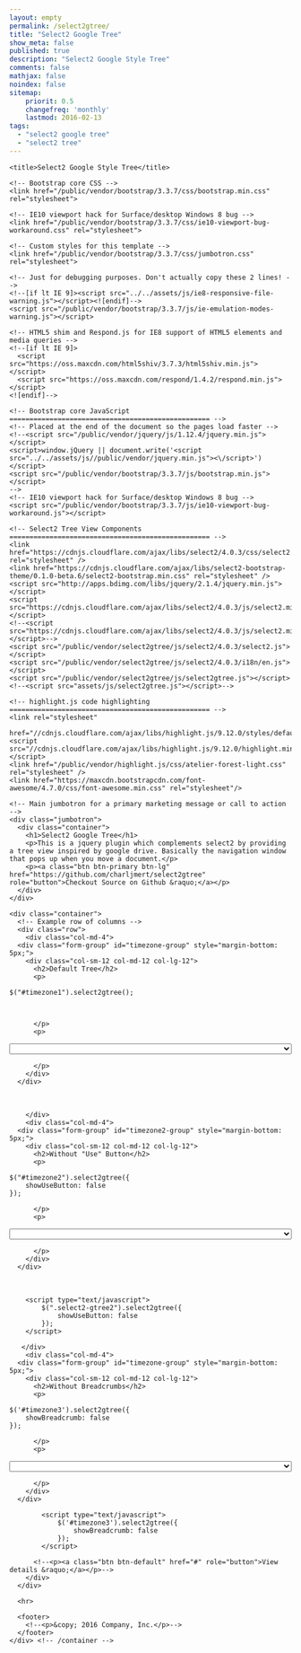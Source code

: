 ```yaml
---
layout: empty
permalink: /select2gtree/
title: "Select2 Google Tree"
show_meta: false
published: true
description: "Select2 Google Style Tree"
comments: false
mathjax: false
noindex: false
sitemap:
    priorit: 0.5
    changefreq: 'monthly'
    lastmod: 2016-02-13
tags:
  - "select2 google tree"
  - "select2 tree"
---
```

<html lang="en">
  <head>
    <meta charset="utf-8">
    <meta http-equiv="X-UA-Compatible" content="IE=edge">
    <meta name="viewport" content="width=device-width, initial-scale=1">
    <!-- The above 3 meta tags *must* come first in the head; any other head content must come *after* these tags -->
    <meta name="description" content="">
    <meta name="author" content="">
    <link rel="icon" href="favicon.ico">

    <title>Select2 Google Style Tree</title>

    <!-- Bootstrap core CSS -->
    <link href="/public/vendor/bootstrap/3.3.7/css/bootstrap.min.css" rel="stylesheet">

    <!-- IE10 viewport hack for Surface/desktop Windows 8 bug -->
    <link href="/public/vendor/bootstrap/3.3.7/css/ie10-viewport-bug-workaround.css" rel="stylesheet">

    <!-- Custom styles for this template -->
    <link href="/public/vendor/bootstrap/3.3.7/css/jumbotron.css" rel="stylesheet">

    <!-- Just for debugging purposes. Don't actually copy these 2 lines! -->
    <!--[if lt IE 9]><script src="../../assets/js/ie8-responsive-file-warning.js"></script><![endif]-->
    <script src="/public/vendor/bootstrap/3.3.7/js/ie-emulation-modes-warning.js"></script>

    <!-- HTML5 shim and Respond.js for IE8 support of HTML5 elements and media queries -->
    <!--[if lt IE 9]>
      <script src="https://oss.maxcdn.com/html5shiv/3.7.3/html5shiv.min.js"></script>
      <script src="https://oss.maxcdn.com/respond/1.4.2/respond.min.js"></script>
    <![endif]-->

    <!-- Bootstrap core JavaScript
    ================================================== -->
    <!-- Placed at the end of the document so the pages load faster -->
    <!--<script src="/public/vendor/jquery/js/1.12.4/jquery.min.js"></script>
    <script>window.jQuery || document.write('<script src="../../assets/js//public/vendor/jquery.min.js"><\/script>')</script>
    <script src="/public/vendor/bootstrap/3.3.7/js/bootstrap.min.js"></script>
    -->
    <!-- IE10 viewport hack for Surface/desktop Windows 8 bug -->
    <script src="/public/vendor/bootstrap/3.3.7/js/ie10-viewport-bug-workaround.js"></script>

    <!-- Select2 Tree View Components
    ================================================== -->
    <link href="https://cdnjs.cloudflare.com/ajax/libs/select2/4.0.3/css/select2.min.css" rel="stylesheet" />
    <link href="https://cdnjs.cloudflare.com/ajax/libs/select2-bootstrap-theme/0.1.0-beta.6/select2-bootstrap.min.css" rel="stylesheet" />
    <script src="http://apps.bdimg.com/libs/jquery/2.1.4/jquery.min.js"></script>
    <script src="https://cdnjs.cloudflare.com/ajax/libs/select2/4.0.3/js/select2.min.js"></script>
    <!--<script src="https://cdnjs.cloudflare.com/ajax/libs/select2/4.0.3/js/select2.min.js"></script>-->
    <script src="/public/vendor/select2gtree/js/select2/4.0.3/select2.js"></script>
    <script src="/public/vendor/select2gtree/js/select2/4.0.3/i18n/en.js"></script>
    <script src="/public/vendor/select2gtree/js/select2gtree.js"></script>
    <!--<script src="assets/js/select2gtree.js"></script>-->

    <!-- highlight.js code highlighting
    ================================================== -->
    <link rel="stylesheet"
          href="//cdnjs.cloudflare.com/ajax/libs/highlight.js/9.12.0/styles/default.min.css">
    <script src="//cdnjs.cloudflare.com/ajax/libs/highlight.js/9.12.0/highlight.min.js"></script>
    <link href="/public/vendor/highlight.js/css/atelier-forest-light.css" rel="stylesheet" />
    <link href="https://maxcdn.bootstrapcdn.com/font-awesome/4.7.0/css/font-awesome.min.css" rel="stylesheet"/>


  </head>

  <body>

<script>
$(document).ready(function() {
  $('pre code').each(function(i, block) {
    hljs.highlightBlock(block);
  });
});
</script>
<!--
    <nav class="navbar navbar-inverse navbar-fixed-top">
      <div class="container">
        <div class="navbar-header">
          <button type="button" class="navbar-toggle collapsed" data-toggle="collapse" data-target="#navbar" aria-expanded="false" aria-controls="navbar">
            <span class="sr-only">Toggle navigation</span>
            <span class="icon-bar"></span>
            <span class="icon-bar"></span>
            <span class="icon-bar"></span>
          </button>
          <a class="navbar-brand" href="#">Project name</a>
        </div>
        <div id="navbar" class="navbar-collapse collapse">
          <form class="navbar-form navbar-right">
            <div class="form-group">
              <input type="text" placeholder="Email" class="form-control">
            </div>
            <div class="form-group">
              <input type="password" placeholder="Password" class="form-control">
            </div>
            <button type="submit" class="btn btn-success">Sign in</button>
          </form>
        </div>
      </div>
    </nav>
-->

    <!-- Main jumbotron for a primary marketing message or call to action -->
    <div class="jumbotron">
      <div class="container">
        <h1>Select2 Google Tree</h1>
        <p>This is a jquery plugin which complements select2 by providing a tree view inspired by google drive. Basically the navigation window that pops up when you move a document.</p>
        <p><a class="btn btn-primary btn-lg" href="https://github.com/charljmert/select2gtree" role="button">Checkout Source on Github &raquo;</a></p>
      </div>
    </div>

    <div class="container">
      <!-- Example row of columns -->
      <div class="row">
        <div class="col-md-4">
      <div class="form-group" id="timezone-group" style="margin-bottom: 5px;">
        <div class="col-sm-12 col-md-12 col-lg-12">
          <h2>Default Tree</h2>
          <p>
<pre><code class="javascript">$("#timezone1").select2gtree();


</code></pre>
          </p>
          <p>
<select id='timezone1' class='select2-gtree1' style="width:100%" name="timezone1">

    <option value='1' parent='0' selected> Africa </option>
    <option value='2' parent='0'> America </option>
    <option value='3' parent='0'> Antarctica </option>
    <option value='4' parent='0'> Arctic </option>
    <option value='5' parent='0'> Asia </option>
    <option value='6' parent='0'> Atlantic </option>
    <option value='7' parent='0'> Australia </option>
    <option value='8' parent='0'> Europe </option>
    <option value='9' parent='0'> Indian </option>
    <option value='10' parent='0'> Pacific </option>
    <option value='11' parent='0'> Others </option>

    <option value='12' parent='1'>Abidjan</option>
    <option value='13' parent='1'>Accra</option>
    <option value='14' parent='1'>Addis_Ababa</option>
    <option value='15' parent='1'>Algiers</option>
    <option value='16' parent='1'>Asmara</option>
    <option value='17' parent='1'>Bamako</option>
    <option value='18' parent='1'>Bangui</option>
    <option value='19' parent='1'>Banjul</option>
    <option value='20' parent='1'>Bissau</option>
    <option value='21' parent='1'>Blantyre</option>
    <option value='22' parent='1'>Brazzaville</option>
    <option value='23' parent='1'>Bujumbura</option>
    <option value='24' parent='1'>Cairo</option>
    <option value='25' parent='1'>Casablanca</option>
    <option value='26' parent='1'>Ceuta</option>
    <option value='27' parent='1'>Conakry</option>
    <option value='28' parent='1'>Dakar</option>
    <option value='29' parent='1'>Dar_es_Salaam</option>
    <option value='30' parent='1'>Djibouti</option>
    <option value='31' parent='1'>Douala</option>
    <option value='32' parent='1'>El_Aaiun</option>
    <option value='33' parent='1'>Freetown</option>
    <option value='34' parent='1'>Gaborone</option>
    <option value='35' parent='1'>Harare</option>
    <option value='36' parent='1'>Johannesburg</option>
    <option value='37' parent='1'>Juba</option>
    <option value='38' parent='1'>Kampala</option>
    <option value='39' parent='1'>Khartoum</option>
    <option value='40' parent='1'>Kigali</option>
    <option value='41' parent='1'>Kinshasa</option>
    <option value='42' parent='1'>Lagos</option>
    <option value='43' parent='1'>Libreville</option>
    <option value='44' parent='1'>Lome</option>
    <option value='45' parent='1'>Luanda</option>
    <option value='46' parent='1'>Lubumbashi</option>
    <option value='47' parent='1'>Lusaka</option>
    <option value='48' parent='1'>Malabo</option>
    <option value='49' parent='1'>Maputo</option>
    <option value='50' parent='1'>Maseru</option>
    <option value='51' parent='1'>Mbabane</option>
    <option value='52' parent='1'>Mogadishu</option>
    <option value='53' parent='1'>Monrovia</option>
    <option value='54' parent='1'>Nairobi</option>
    <option value='55' parent='1'>Ndjamena</option>
    <option value='56' parent='1'>Niamey</option>
    <option value='57' parent='1'>Nouakchott</option>
    <option value='58' parent='1'>Ouagadougou</option>
    <option value='59' parent='1'>Porto-Novo</option>
    <option value='60' parent='1'>Sao_Tome</option>
    <option value='61' parent='1'>Tripoli</option>
    <option value='62' parent='1'>Tunis</option>
    <option value='63' parent='1'>Windhoek</option>


    <option value='64' parent='2'>Adak</option>
    <option value='65' parent='2'>Anchorage</option>
    <option value='66' parent='2'>Anguilla</option>
    <option value='67' parent='2'>Antigua</option>
    <option value='68' parent='2'>Araguaina</option>
    <option value='69' parent='2'>Argentina</option>
    <option value='81' parent='2'>Aruba</option>
    <option value='82' parent='2'>Asuncion</option>
    <option value='83' parent='2'>Atikokan</option>
    <option value='84' parent='2'>Bahia</option>
    <option value='85' parent='2'>Bahia_Banderas</option>
    <option value='86' parent='2'>Barbados</option>
    <option value='87' parent='2'>Belem</option>
    <option value='88' parent='2'>Belize</option>
    <option value='89' parent='2'>Blanc-Sablon</option>
    <option value='90' parent='2'>Boa_Vista</option>
    <option value='91' parent='2'>Bogota</option>
    <option value='92' parent='2'>Boise</option>
    <option value='93' parent='2'>Cambridge_Bay</option>
    <option value='94' parent='2'>Campo_Grande</option>
    <option value='95' parent='2'>Cancun</option>
    <option value='96' parent='2'>Caracas</option>
    <option value='97' parent='2'>Cayenne</option>
    <option value='98' parent='2'>Cayman</option>
    <option value='99' parent='2'>Chicago</option>
    <option value='100' parent='2'>Chihuahua</option>
    <option value='101' parent='2'>Costa_Rica</option>
    <option value='102' parent='2'>Creston</option>
    <option value='103' parent='2'>Cuiaba</option>
    <option value='104' parent='2'>Curacao</option>
    <option value='105' parent='2'>Danmarkshavn</option>
    <option value='106' parent='2'>Dawson</option>
    <option value='107' parent='2'>Dawson_Creek</option>
    <option value='108' parent='2'>Denver</option>
    <option value='109' parent='2'>Detroit</option>
    <option value='2110' parent='2'>Dominica</option>
    <option value='2121' parent='2'>Edmonton</option>
    <option value='2132' parent='2'>Eirunepe</option>
    <option value='2143' parent='2'>El_Salvador</option>
    <option value='2154' parent='2'>Fort_Nelson</option>
    <option value='2165' parent='2'>Fortaleza</option>
    <option value='2176' parent='2'>Glace_Bay</option>
    <option value='2187' parent='2'>Godthab</option>
    <option value='2198' parent='2'>Goose_Bay</option>
    <option value='2209' parent='2'>Grand_Turk</option>
    <option value='120' parent='2'>Grenada</option>
    <option value='121' parent='2'>Guadeloupe</option>
    <option value='122' parent='2'>Guatemala</option>
    <option value='123' parent='2'>Guayaquil</option>
    <option value='124' parent='2'>Guyana</option>
    <option value='125' parent='2'>Halifax</option>
    <option value='126' parent='2'>Havana</option>
    <option value='127' parent='2'>Hermosillo</option>
    <option value='128' parent='2'>Indiana</option>
    <option value='136' parent='2'>Inuvik</option>
    <option value='137' parent='2'>Iqaluit</option>
    <option value='138' parent='2'>Jamaica</option>
    <option value='139' parent='2'>Juneau</option>
    <option value='140' parent='2'>Kentucky</option>
    <option value='142' parent='2'>Kralendijk</option>
    <option value='143' parent='2'>La_Paz</option>
    <option value='144' parent='2'>Lima</option>
    <option value='145' parent='2'>Los_Angeles</option>
    <option value='146' parent='2'>Lower_Princes</option>
    <option value='147' parent='2'>Maceio</option>
    <option value='148' parent='2'>Managua</option>
    <option value='149' parent='2'>Manaus</option>
    <option value='150' parent='2'>Marigot</option>
    <option value='151' parent='2'>Martinique</option>
    <option value='152' parent='2'>Matamoros</option>
    <option value='153' parent='2'>Mazatlan</option>
    <option value='154' parent='2'>Menominee</option>
    <option value='155' parent='2'>Merida</option>
    <option value='156' parent='2'>Metlakatla</option>
    <option value='157' parent='2'>Mexico_City</option>
    <option value='158' parent='2'>Miquelon</option>
    <option value='159' parent='2'>Moncton</option>
    <option value='160' parent='2'>Monterrey</option>
    <option value='161' parent='2'>Montevideo</option>
    <option value='162' parent='2'>Montserrat</option>
    <option value='163' parent='2'>Nassau</option>
    <option value='164' parent='2'>New_York</option>
    <option value='165' parent='2'>Nipigon</option>
    <option value='166' parent='2'>Nome</option>
    <option value='167' parent='2'>Noronha</option>
    <option value='168' parent='2'>North_Dakota/Beulah</option>
    <option value='169' parent='2'>North_Dakota/Center</option>
    <option value='170' parent='2'>North_Dakota/New_Salem</option>
    <option value='171' parent='2'>Ojinaga</option>
    <option value='172' parent='2'>Panama</option>
    <option value='173' parent='2'>Pangnirtung</option>
    <option value='174' parent='2'>Paramaribo</option>
    <option value='175' parent='2'>Phoenix</option>
    <option value='176' parent='2'>Port-au-Prince</option>
    <option value='177' parent='2'>Port_of_Spain</option>
    <option value='178' parent='2'>Porto_Velho</option>
    <option value='179' parent='2'>Puerto_Rico</option>
    <option value='180' parent='2'>Punta_Arenas</option>
    <option value='181' parent='2'>Rainy_River</option>
    <option value='182' parent='2'>Rankin_Inlet</option>
    <option value='183' parent='2'>Recife</option>
    <option value='184' parent='2'>Regina</option>
    <option value='185' parent='2'>Resolute</option>
    <option value='186' parent='2'>Rio_Branco</option>
    <option value='187' parent='2'>Santarem</option>
    <option value='188' parent='2'>Santiago</option>
    <option value='189' parent='2'>Santo_Domingo</option>
    <option value='190' parent='2'>Sao_Paulo</option>
    <option value='191' parent='2'>Scoresbysund</option>
    <option value='192' parent='2'>Sitka</option>
    <option value='193' parent='2'>St_Barthelemy</option>
    <option value='194' parent='2'>St_Johns</option>
    <option value='195' parent='2'>St_Kitts</option>
    <option value='196' parent='2'>St_Lucia</option>
    <option value='197' parent='2'>St_Thomas</option>
    <option value='198' parent='2'>St_Vincent</option>
    <option value='199' parent='2'>Swift_Current</option>
    <option value='200' parent='2'>Tegucigalpa</option>
    <option value='201' parent='2'>Thule</option>
    <option value='202' parent='2'>Thunder_Bay</option>
    <option value='203' parent='2'>Tijuana</option>
    <option value='204' parent='2'>Toronto</option>
    <option value='205' parent='2'>Tortola</option>
    <option value='206' parent='2'>Vancouver</option>
    <option value='207' parent='2'>Whitehorse</option>
    <option value='208' parent='2'>Winnipeg</option>
    <option value='209' parent='2'>Yakutat</option>
    <option value='210' parent='2'>Yellowknife</option>


    <option value='221' parent='3'>Casey</option>
    <option value='222' parent='3'>Davis</option>
    <option value='223' parent='3'>DumontDUrville</option>
    <option value='224' parent='3'>Macquarie</option>
    <option value='225' parent='3'>Mawson</option>
    <option value='226' parent='3'>McMurdo</option>
    <option value='227' parent='3'>Palmer</option>
    <option value='228' parent='3'>Rothera</option>
    <option value='229' parent='3'>Syowa</option>
    <option value='230' parent='3'>Troll</option>
    <option value='231' parent='3'>Vostok</option>

    <option value='232' parent='69'>Buenos_Aires</option>
    <option value='233' parent='69'>Catamarca</option>
    <option value='234' parent='69'>Cordoba</option>
    <option value='235' parent='69'>Jujuy</option>
    <option value='236' parent='69'>La_Rioja</option>
    <option value='237' parent='69'>Mendoza</option>
    <option value='238' parent='69'>Rio_Gallegos</option>
    <option value='239' parent='69'>Salta</option>
    <option value='240' parent='69'>San_Juan</option>
    <option value='241' parent='69'>San_Luis</option>
    <option value='242' parent='69'>Tucuman</option>
    <option value='243' parent='69'>Ushuaia</option>

    <option value='244' parent='128'>Indianapolis</option>
    <option value='245' parent='128'>Knox</option>
    <option value='246' parent='128'>Marengo</option>
    <option value='247' parent='128'>Petersburg</option>
    <option value='248' parent='128'>Tell_City</option>
    <option value='249' parent='128'>Vevay</option>
    <option value='250' parent='128'>Vincennes</option>
    <option value='251' parent='128'>Winamac</option>

    <option value='252' parent='140'>Louisville</option>
    <option value='253' parent='140'>Monticello</option>

</select>

          </p>
        </div>
      </div>

<br/>
        <script type="text/javascript">
            $(".select2-gtree1").select2gtree({
                showUseButton: true
            });
        </script>

        </div>
        <div class="col-md-4">
      <div class="form-group" id="timezone2-group" style="margin-bottom: 5px;">
        <div class="col-sm-12 col-md-12 col-lg-12">
          <h2>Without "Use" Button</h2>
          <p>
<pre><code class="javascript">$("#timezone2").select2gtree({
    showUseButton: false
});</code></pre>
          </p>
          <p>

<select id='timezone2' class='select2-gtree2' style="width:100%" name="timezone2">

    <option value='1' parent='0'> Africa </option>
    <option value='2' parent='0'> America </option>
    <option value='3' parent='0'> Antarctica </option>
    <option value='4' parent='0'> Arctic </option>
    <option value='5' parent='0'> Asia </option>
    <option value='6' parent='0'> Atlantic </option>
    <option value='7' parent='0' selected> Australia </option>
    <option value='8' parent='0'> Europe </option>
    <option value='9' parent='0'> Indian </option>
    <option value='10' parent='0'> Pacific </option>
    <option value='11' parent='0'> Others </option>

    <option value='12' parent='1'>Abidjan</option>
    <option value='13' parent='1'>Accra</option>
    <option value='14' parent='1'>Addis_Ababa</option>
    <option value='15' parent='1'>Algiers</option>
    <option value='16' parent='1'>Asmara</option>
    <option value='17' parent='1'>Bamako</option>
    <option value='18' parent='1'>Bangui</option>
    <option value='19' parent='1'>Banjul</option>
    <option value='20' parent='1'>Bissau</option>
    <option value='21' parent='1'>Blantyre</option>
    <option value='22' parent='1'>Brazzaville</option>
    <option value='23' parent='1'>Bujumbura</option>
    <option value='24' parent='1'>Cairo</option>
    <option value='25' parent='1'>Casablanca</option>
    <option value='26' parent='1'>Ceuta</option>
    <option value='27' parent='1'>Conakry</option>
    <option value='28' parent='1'>Dakar</option>
    <option value='29' parent='1'>Dar_es_Salaam</option>
    <option value='30' parent='1'>Djibouti</option>
    <option value='31' parent='1'>Douala</option>
    <option value='32' parent='1'>El_Aaiun</option>
    <option value='33' parent='1'>Freetown</option>
    <option value='34' parent='1'>Gaborone</option>
    <option value='35' parent='1'>Harare</option>
    <option value='36' parent='1'>Johannesburg</option>
    <option value='37' parent='1'>Juba</option>
    <option value='38' parent='1'>Kampala</option>
    <option value='39' parent='1'>Khartoum</option>
    <option value='40' parent='1'>Kigali</option>
    <option value='41' parent='1'>Kinshasa</option>
    <option value='42' parent='1'>Lagos</option>
    <option value='43' parent='1'>Libreville</option>
    <option value='44' parent='1'>Lome</option>
    <option value='45' parent='1'>Luanda</option>
    <option value='46' parent='1'>Lubumbashi</option>
    <option value='47' parent='1'>Lusaka</option>
    <option value='48' parent='1'>Malabo</option>
    <option value='49' parent='1'>Maputo</option>
    <option value='50' parent='1'>Maseru</option>
    <option value='51' parent='1'>Mbabane</option>
    <option value='52' parent='1'>Mogadishu</option>
    <option value='53' parent='1'>Monrovia</option>
    <option value='54' parent='1'>Nairobi</option>
    <option value='55' parent='1'>Ndjamena</option>
    <option value='56' parent='1'>Niamey</option>
    <option value='57' parent='1'>Nouakchott</option>
    <option value='58' parent='1'>Ouagadougou</option>
    <option value='59' parent='1'>Porto-Novo</option>
    <option value='60' parent='1'>Sao_Tome</option>
    <option value='61' parent='1'>Tripoli</option>
    <option value='62' parent='1'>Tunis</option>
    <option value='63' parent='1'>Windhoek</option>


    <option value='64' parent='2'>Adak</option>
    <option value='65' parent='2'>Anchorage</option>
    <option value='66' parent='2'>Anguilla</option>
    <option value='67' parent='2'>Antigua</option>
    <option value='68' parent='2'>Araguaina</option>
    <option value='69' parent='2'>Argentina</option>
    <option value='81' parent='2'>Aruba</option>
    <option value='82' parent='2'>Asuncion</option>
    <option value='83' parent='2'>Atikokan</option>
    <option value='84' parent='2'>Bahia</option>
    <option value='85' parent='2'>Bahia_Banderas</option>
    <option value='86' parent='2'>Barbados</option>
    <option value='87' parent='2'>Belem</option>
    <option value='88' parent='2'>Belize</option>
    <option value='89' parent='2'>Blanc-Sablon</option>
    <option value='90' parent='2'>Boa_Vista</option>
    <option value='91' parent='2'>Bogota</option>
    <option value='92' parent='2'>Boise</option>
    <option value='93' parent='2'>Cambridge_Bay</option>
    <option value='94' parent='2'>Campo_Grande</option>
    <option value='95' parent='2'>Cancun</option>
    <option value='96' parent='2'>Caracas</option>
    <option value='97' parent='2'>Cayenne</option>
    <option value='98' parent='2'>Cayman</option>
    <option value='99' parent='2'>Chicago</option>
    <option value='100' parent='2'>Chihuahua</option>
    <option value='101' parent='2'>Costa_Rica</option>
    <option value='102' parent='2'>Creston</option>
    <option value='103' parent='2'>Cuiaba</option>
    <option value='104' parent='2'>Curacao</option>
    <option value='105' parent='2'>Danmarkshavn</option>
    <option value='106' parent='2'>Dawson</option>
    <option value='107' parent='2'>Dawson_Creek</option>
    <option value='108' parent='2'>Denver</option>
    <option value='109' parent='2'>Detroit</option>
    <option value='2110' parent='2'>Dominica</option>
    <option value='2121' parent='2'>Edmonton</option>
    <option value='2132' parent='2'>Eirunepe</option>
    <option value='2143' parent='2'>El_Salvador</option>
    <option value='2154' parent='2'>Fort_Nelson</option>
    <option value='2165' parent='2'>Fortaleza</option>
    <option value='2176' parent='2'>Glace_Bay</option>
    <option value='2187' parent='2'>Godthab</option>
    <option value='2198' parent='2'>Goose_Bay</option>
    <option value='2209' parent='2'>Grand_Turk</option>
    <option value='120' parent='2'>Grenada</option>
    <option value='121' parent='2'>Guadeloupe</option>
    <option value='122' parent='2'>Guatemala</option>
    <option value='123' parent='2'>Guayaquil</option>
    <option value='124' parent='2'>Guyana</option>
    <option value='125' parent='2'>Halifax</option>
    <option value='126' parent='2'>Havana</option>
    <option value='127' parent='2'>Hermosillo</option>
    <option value='128' parent='2'>Indiana</option>
    <option value='136' parent='2'>Inuvik</option>
    <option value='137' parent='2'>Iqaluit</option>
    <option value='138' parent='2'>Jamaica</option>
    <option value='139' parent='2'>Juneau</option>
    <option value='140' parent='2'>Kentucky</option>
    <option value='142' parent='2'>Kralendijk</option>
    <option value='143' parent='2'>La_Paz</option>
    <option value='144' parent='2'>Lima</option>
    <option value='145' parent='2'>Los_Angeles</option>
    <option value='146' parent='2'>Lower_Princes</option>
    <option value='147' parent='2'>Maceio</option>
    <option value='148' parent='2'>Managua</option>
    <option value='149' parent='2'>Manaus</option>
    <option value='150' parent='2'>Marigot</option>
    <option value='151' parent='2'>Martinique</option>
    <option value='152' parent='2'>Matamoros</option>
    <option value='153' parent='2'>Mazatlan</option>
    <option value='154' parent='2'>Menominee</option>
    <option value='155' parent='2'>Merida</option>
    <option value='156' parent='2'>Metlakatla</option>
    <option value='157' parent='2'>Mexico_City</option>
    <option value='158' parent='2'>Miquelon</option>
    <option value='159' parent='2'>Moncton</option>
    <option value='160' parent='2'>Monterrey</option>
    <option value='161' parent='2'>Montevideo</option>
    <option value='162' parent='2'>Montserrat</option>
    <option value='163' parent='2'>Nassau</option>
    <option value='164' parent='2'>New_York</option>
    <option value='165' parent='2'>Nipigon</option>
    <option value='166' parent='2'>Nome</option>
    <option value='167' parent='2'>Noronha</option>
    <option value='168' parent='2'>North_Dakota/Beulah</option>
    <option value='169' parent='2'>North_Dakota/Center</option>
    <option value='170' parent='2'>North_Dakota/New_Salem</option>
    <option value='171' parent='2'>Ojinaga</option>
    <option value='172' parent='2'>Panama</option>
    <option value='173' parent='2'>Pangnirtung</option>
    <option value='174' parent='2'>Paramaribo</option>
    <option value='175' parent='2'>Phoenix</option>
    <option value='176' parent='2'>Port-au-Prince</option>
    <option value='177' parent='2'>Port_of_Spain</option>
    <option value='178' parent='2'>Porto_Velho</option>
    <option value='179' parent='2'>Puerto_Rico</option>
    <option value='180' parent='2'>Punta_Arenas</option>
    <option value='181' parent='2'>Rainy_River</option>
    <option value='182' parent='2'>Rankin_Inlet</option>
    <option value='183' parent='2'>Recife</option>
    <option value='184' parent='2'>Regina</option>
    <option value='185' parent='2'>Resolute</option>
    <option value='186' parent='2'>Rio_Branco</option>
    <option value='187' parent='2'>Santarem</option>
    <option value='188' parent='2'>Santiago</option>
    <option value='189' parent='2'>Santo_Domingo</option>
    <option value='190' parent='2'>Sao_Paulo</option>
    <option value='191' parent='2'>Scoresbysund</option>
    <option value='192' parent='2'>Sitka</option>
    <option value='193' parent='2'>St_Barthelemy</option>
    <option value='194' parent='2'>St_Johns</option>
    <option value='195' parent='2'>St_Kitts</option>
    <option value='196' parent='2'>St_Lucia</option>
    <option value='197' parent='2'>St_Thomas</option>
    <option value='198' parent='2'>St_Vincent</option>
    <option value='199' parent='2'>Swift_Current</option>
    <option value='200' parent='2'>Tegucigalpa</option>
    <option value='201' parent='2'>Thule</option>
    <option value='202' parent='2'>Thunder_Bay</option>
    <option value='203' parent='2'>Tijuana</option>
    <option value='204' parent='2'>Toronto</option>
    <option value='205' parent='2'>Tortola</option>
    <option value='206' parent='2'>Vancouver</option>
    <option value='207' parent='2'>Whitehorse</option>
    <option value='208' parent='2'>Winnipeg</option>
    <option value='209' parent='2'>Yakutat</option>
    <option value='210' parent='2'>Yellowknife</option>


    <option value='221' parent='3'>Casey</option>
    <option value='222' parent='3'>Davis</option>
    <option value='223' parent='3'>DumontDUrville</option>
    <option value='224' parent='3'>Macquarie</option>
    <option value='225' parent='3'>Mawson</option>
    <option value='226' parent='3'>McMurdo</option>
    <option value='227' parent='3'>Palmer</option>
    <option value='228' parent='3'>Rothera</option>
    <option value='229' parent='3'>Syowa</option>
    <option value='230' parent='3'>Troll</option>
    <option value='231' parent='3'>Vostok</option>

    <option value='232' parent='69'>Buenos_Aires</option>
    <option value='233' parent='69'>Catamarca</option>
    <option value='234' parent='69'>Cordoba</option>
    <option value='235' parent='69'>Jujuy</option>
    <option value='236' parent='69'>La_Rioja</option>
    <option value='237' parent='69'>Mendoza</option>
    <option value='238' parent='69'>Rio_Gallegos</option>
    <option value='239' parent='69'>Salta</option>
    <option value='240' parent='69'>San_Juan</option>
    <option value='241' parent='69'>San_Luis</option>
    <option value='242' parent='69'>Tucuman</option>
    <option value='243' parent='69'>Ushuaia</option>

    <option value='244' parent='128'>Indianapolis</option>
    <option value='245' parent='128'>Knox</option>
    <option value='246' parent='128'>Marengo</option>
    <option value='247' parent='128'>Petersburg</option>
    <option value='248' parent='128'>Tell_City</option>
    <option value='249' parent='128'>Vevay</option>
    <option value='250' parent='128'>Vincennes</option>
    <option value='251' parent='128'>Winamac</option>

    <option value='252' parent='140'>Louisville</option>
    <option value='253' parent='140'>Monticello</option>

</select>

          </p>
        </div>
      </div>

<br/>

        <script type="text/javascript">
            $(".select2-gtree2").select2gtree({
                showUseButton: false
            });
        </script>

       </div>
        <div class="col-md-4">
      <div class="form-group" id="timezone-group" style="margin-bottom: 5px;">
        <div class="col-sm-12 col-md-12 col-lg-12">
          <h2>Without Breadcrumbs</h2>
          <p>
<pre><code class="javascript">$('#timezone3').select2gtree({
    showBreadcrumb: false
});
</code></pre>

          </p>
          <p>
<select id="timezone3" class='select2-gtree' style="width:100%" name="timezone3">

    <option value='1' parent='0'> Africa </option>
    <option value='2' parent='0'> America </option>
    <option value='3' parent='0'> Antarctica </option>
    <option value='4' parent='0'> Arctic </option>
    <option value='5' parent='0'> Asia </option>
    <option value='6' parent='0'> Atlantic </option>
    <option value='7' parent='0'> Australia </option>
    <option value='8' parent='0'> Europe </option>
    <option value='9' parent='0'> Indian </option>
    <option value='10' parent='0'> Pacific </option>
    <option value='11' parent='0'> Others </option>

    <option parent='1'>Abidjan</option>
    <option value='13' parent='1'>Accra</option>
    <option value='14' parent='1'>Addis_Ababa</option>
    <option value='15' parent='1'>Algiers</option>
    <option value='16' parent='1'>Asmara</option>
    <option value='17' parent='1'>Bamako</option>
    <option value='18' parent='1'>Bangui</option>
    <option value='19' parent='1'>Banjul</option>
    <option value='20' parent='1'>Bissau</option>
    <option value='21' parent='1'>Blantyre</option>
    <option value='22' parent='1'>Brazzaville</option>
    <option value='23' parent='1'>Bujumbura</option>
    <option value='24' parent='1'>Cairo</option>
    <option value='25' parent='1'>Casablanca</option>
    <option value='26' parent='1'>Ceuta</option>
    <option value='27' parent='1'>Conakry</option>
    <option value='28' parent='1'>Dakar</option>
    <option value='29' parent='1'>Dar_es_Salaam</option>
    <option value='30' parent='1'>Djibouti</option>
    <option value='31' parent='1'>Douala</option>
    <option value='32' parent='1'>El_Aaiun</option>
    <option value='33' parent='1'>Freetown</option>
    <option value='34' parent='1'>Gaborone</option>
    <option value='35' parent='1'>Harare</option>
    <option value='36' parent='1' selected>Johannesburg</option>
    <option value='37' parent='1'>Juba</option>
    <option value='38' parent='1'>Kampala</option>
    <option value='39' parent='1'>Khartoum</option>
    <option value='40' parent='1'>Kigali</option>
    <option value='41' parent='1'>Kinshasa</option>
    <option value='42' parent='1'>Lagos</option>
    <option value='43' parent='1'>Libreville</option>
    <option value='44' parent='1'>Lome</option>
    <option value='45' parent='1'>Luanda</option>
    <option value='46' parent='1'>Lubumbashi</option>
    <option value='47' parent='1'>Lusaka</option>
    <option value='48' parent='1'>Malabo</option>
    <option value='49' parent='1'>Maputo</option>
    <option value='50' parent='1'>Maseru</option>
    <option value='51' parent='1'>Mbabane</option>
    <option value='52' parent='1'>Mogadishu</option>
    <option value='53' parent='1'>Monrovia</option>
    <option value='54' parent='1'>Nairobi</option>
    <option value='55' parent='1'>Ndjamena</option>
    <option value='56' parent='1'>Niamey</option>
    <option value='57' parent='1'>Nouakchott</option>
    <option value='58' parent='1'>Ouagadougou</option>
    <option value='59' parent='1'>Porto-Novo</option>
    <option value='60' parent='1'>Sao_Tome</option>
    <option value='61' parent='1'>Tripoli</option>
    <option value='62' parent='1'>Tunis</option>
    <option value='63' parent='1'>Windhoek</option>


    <option value='64' parent='2'>Adak</option>
    <option value='65' parent='2'>Anchorage</option>
    <option value='66' parent='2'>Anguilla</option>
    <option value='67' parent='2'>Antigua</option>
    <option value='68' parent='2'>Araguaina</option>
    <option value='69' parent='2'>Argentina</option>
    <option value='81' parent='2'>Aruba</option>
    <option value='82' parent='2'>Asuncion</option>
    <option value='83' parent='2'>Atikokan</option>
    <option value='84' parent='2'>Bahia</option>
    <option value='85' parent='2'>Bahia_Banderas</option>
    <option value='86' parent='2'>Barbados</option>
    <option value='87' parent='2'>Belem</option>
    <option value='88' parent='2'>Belize</option>
    <option value='89' parent='2'>Blanc-Sablon</option>
    <option value='90' parent='2'>Boa_Vista</option>
    <option value='91' parent='2'>Bogota</option>
    <option value='92' parent='2'>Boise</option>
    <option value='93' parent='2'>Cambridge_Bay</option>
    <option value='94' parent='2'>Campo_Grande</option>
    <option value='95' parent='2'>Cancun</option>
    <option value='96' parent='2'>Caracas</option>
    <option value='97' parent='2'>Cayenne</option>
    <option value='98' parent='2'>Cayman</option>
    <option value='99' parent='2'>Chicago</option>
    <option value='100' parent='2'>Chihuahua</option>
    <option value='101' parent='2'>Costa_Rica</option>
    <option value='102' parent='2'>Creston</option>
    <option value='103' parent='2'>Cuiaba</option>
    <option value='104' parent='2'>Curacao</option>
    <option value='105' parent='2'>Danmarkshavn</option>
    <option value='106' parent='2'>Dawson</option>
    <option value='107' parent='2'>Dawson_Creek</option>
    <option value='108' parent='2'>Denver</option>
    <option value='109' parent='2'>Detroit</option>
    <option value='2110' parent='2'>Dominica</option>
    <option value='2121' parent='2'>Edmonton</option>
    <option value='2132' parent='2'>Eirunepe</option>
    <option value='2143' parent='2'>El_Salvador</option>
    <option value='2154' parent='2'>Fort_Nelson</option>
    <option value='2165' parent='2'>Fortaleza</option>
    <option value='2176' parent='2'>Glace_Bay</option>
    <option value='2187' parent='2'>Godthab</option>
    <option value='2198' parent='2'>Goose_Bay</option>
    <option value='2209' parent='2'>Grand_Turk</option>
    <option value='120' parent='2'>Grenada</option>
    <option value='121' parent='2'>Guadeloupe</option>
    <option value='122' parent='2'>Guatemala</option>
    <option value='123' parent='2'>Guayaquil</option>
    <option value='124' parent='2'>Guyana</option>
    <option value='125' parent='2'>Halifax</option>
    <option value='126' parent='2'>Havana</option>
    <option value='127' parent='2'>Hermosillo</option>
    <option value='128' parent='2'>Indiana</option>
    <option value='136' parent='2'>Inuvik</option>
    <option value='137' parent='2'>Iqaluit</option>
    <option value='138' parent='2'>Jamaica</option>
    <option value='139' parent='2'>Juneau</option>
    <option value='140' parent='2'>Kentucky</option>
    <option value='142' parent='2'>Kralendijk</option>
    <option value='143' parent='2'>La_Paz</option>
    <option value='144' parent='2'>Lima</option>
    <option value='145' parent='2'>Los_Angeles</option>
    <option value='146' parent='2'>Lower_Princes</option>
    <option value='147' parent='2'>Maceio</option>
    <option value='148' parent='2'>Managua</option>
    <option value='149' parent='2'>Manaus</option>
    <option value='150' parent='2'>Marigot</option>
    <option value='151' parent='2'>Martinique</option>
    <option value='152' parent='2'>Matamoros</option>
    <option value='153' parent='2'>Mazatlan</option>
    <option value='154' parent='2'>Menominee</option>
    <option value='155' parent='2'>Merida</option>
    <option value='156' parent='2'>Metlakatla</option>
    <option value='157' parent='2'>Mexico_City</option>
    <option value='158' parent='2'>Miquelon</option>
    <option value='159' parent='2'>Moncton</option>
    <option value='160' parent='2'>Monterrey</option>
    <option value='161' parent='2'>Montevideo</option>
    <option value='162' parent='2'>Montserrat</option>
    <option value='163' parent='2'>Nassau</option>
    <option value='164' parent='2'>New_York</option>
    <option value='165' parent='2'>Nipigon</option>
    <option value='166' parent='2'>Nome</option>
    <option value='167' parent='2'>Noronha</option>
    <option value='168' parent='2'>North_Dakota/Beulah</option>
    <option value='169' parent='2'>North_Dakota/Center</option>
    <option value='170' parent='2'>North_Dakota/New_Salem</option>
    <option value='171' parent='2'>Ojinaga</option>
    <option value='172' parent='2'>Panama</option>
    <option value='173' parent='2'>Pangnirtung</option>
    <option value='174' parent='2'>Paramaribo</option>
    <option value='175' parent='2'>Phoenix</option>
    <option value='176' parent='2'>Port-au-Prince</option>
    <option value='177' parent='2'>Port_of_Spain</option>
    <option value='178' parent='2'>Porto_Velho</option>
    <option value='179' parent='2'>Puerto_Rico</option>
    <option value='180' parent='2'>Punta_Arenas</option>
    <option value='181' parent='2'>Rainy_River</option>
    <option value='182' parent='2'>Rankin_Inlet</option>
    <option value='183' parent='2'>Recife</option>
    <option value='184' parent='2'>Regina</option>
    <option value='185' parent='2'>Resolute</option>
    <option value='186' parent='2'>Rio_Branco</option>
    <option value='187' parent='2'>Santarem</option>
    <option value='188' parent='2'>Santiago</option>
    <option value='189' parent='2'>Santo_Domingo</option>
    <option value='190' parent='2'>Sao_Paulo</option>
    <option value='191' parent='2'>Scoresbysund</option>
    <option value='192' parent='2'>Sitka</option>
    <option value='193' parent='2'>St_Barthelemy</option>
    <option value='194' parent='2'>St_Johns</option>
    <option value='195' parent='2'>St_Kitts</option>
    <option value='196' parent='2'>St_Lucia</option>
    <option value='197' parent='2'>St_Thomas</option>
    <option value='198' parent='2'>St_Vincent</option>
    <option value='199' parent='2'>Swift_Current</option>
    <option value='200' parent='2'>Tegucigalpa</option>
    <option value='201' parent='2'>Thule</option>
    <option value='202' parent='2'>Thunder_Bay</option>
    <option value='203' parent='2'>Tijuana</option>
    <option value='204' parent='2'>Toronto</option>
    <option value='205' parent='2'>Tortola</option>
    <option value='206' parent='2'>Vancouver</option>
    <option value='207' parent='2'>Whitehorse</option>
    <option value='208' parent='2'>Winnipeg</option>
    <option value='209' parent='2'>Yakutat</option>
    <option value='210' parent='2'>Yellowknife</option>


    <option value='221' parent='3'>Casey</option>
    <option value='222' parent='3'>Davis</option>
    <option value='223' parent='3'>DumontDUrville</option>
    <option value='224' parent='3'>Macquarie</option>
    <option value='225' parent='3'>Mawson</option>
    <option value='226' parent='3'>McMurdo</option>
    <option value='227' parent='3'>Palmer</option>
    <option value='228' parent='3'>Rothera</option>
    <option value='229' parent='3'>Syowa</option>
    <option value='230' parent='3'>Troll</option>
    <option value='231' parent='3'>Vostok</option>

    <option value='232' parent='69'>Buenos_Aires</option>
    <option value='233' parent='69'>Catamarca</option>
    <option value='234' parent='69'>Cordoba</option>
    <option value='235' parent='69'>Jujuy</option>
    <option value='236' parent='69'>La_Rioja</option>
    <option value='237' parent='69'>Mendoza</option>
    <option value='238' parent='69'>Rio_Gallegos</option>
    <option value='239' parent='69'>Salta</option>
    <option value='240' parent='69'>San_Juan</option>
    <option value='241' parent='69'>San_Luis</option>
    <option value='242' parent='69'>Tucuman</option>
    <option value='243' parent='69'>Ushuaia</option>

    <option value='244' parent='128'>Indianapolis</option>
    <option value='245' parent='128'>Knox</option>
    <option value='246' parent='128'>Marengo</option>
    <option value='247' parent='128'>Petersburg</option>
    <option value='248' parent='128'>Tell_City</option>
    <option value='249' parent='128'>Vevay</option>
    <option value='250' parent='128'>Vincennes</option>
    <option value='251' parent='128'>Winamac</option>

    <option value='252' parent='140'>Louisville</option>
    <option value='253' parent='140'>Monticello</option>

</select>

          </p>
        </div>
      </div>

            <script type="text/javascript">
                $('#timezone3').select2gtree({
                    showBreadcrumb: false
                });
            </script>

          <!--<p><a class="btn btn-default" href="#" role="button">View details &raquo;</a></p>-->
        </div>
      </div>

      <hr>

      <footer>
        <!--<p>&copy; 2016 Company, Inc.</p>-->
      </footer>
    </div> <!-- /container -->


  </body>
</html>
